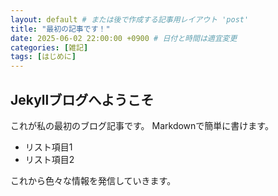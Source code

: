 ```yaml
---
layout: default # または後で作成する記事用レイアウト 'post'
title: "最初の記事です！"
date: 2025-06-02 22:00:00 +0900 # 日付と時間は適宜変更
categories: [雑記]
tags: [はじめに]
---
```


## Jekyllブログへようこそ

これが私の最初のブログ記事です。
Markdownで簡単に書けます。

- リスト項目1
- リスト項目2

これから色々な情報を発信していきます。